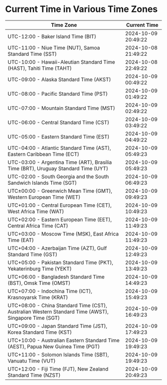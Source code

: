 # Current Time in Various Time Zones

| Time Zone | Current Time |
|-----------|--------------|
| UTC-12:00 - Baker Island Time (BIT) | 2024-10-09 20:49:22 |
| UTC-11:00 - Niue Time (NUT), Samoa Standard Time (SST) | 2024-10-08 21:49:22 |
| UTC-10:00 - Hawaii-Aleutian Standard Time (HAST), Tahiti Time (TAHT) | 2024-10-08 22:49:22 |
| UTC-09:00 - Alaska Standard Time (AKST) | 2024-10-09 00:49:22 |
| UTC-08:00 - Pacific Standard Time (PST) | 2024-10-09 01:49:22 |
| UTC-07:00 - Mountain Standard Time (MST) | 2024-10-09 02:49:22 |
| UTC-06:00 - Central Standard Time (CST) | 2024-10-09 03:49:22 |
| UTC-05:00 - Eastern Standard Time (EST) | 2024-10-09 04:49:22 |
| UTC-04:00 - Atlantic Standard Time (AST), Eastern Caribbean Time (ECT) | 2024-10-09 05:49:23 |
| UTC-03:00 - Argentina Time (ART), Brasília Time (BRT), Uruguay Standard Time (UYT) | 2024-10-09 05:49:23 |
| UTC-02:00 - South Georgia and the South Sandwich Islands Time (SGT) | 2024-10-09 06:49:23 |
| UTC±00:00 - Greenwich Mean Time (GMT), Western European Time (WET) | 2024-10-09 09:49:23 |
| UTC+01:00 - Central European Time (CET), West Africa Time (WAT) | 2024-10-09 10:49:23 |
| UTC+02:00 - Eastern European Time (EET), Central Africa Time (CAT) | 2024-10-09 11:49:23 |
| UTC+03:00 - Moscow Time (MSK), East Africa Time (EAT) | 2024-10-09 11:49:23 |
| UTC+04:00 - Azerbaijan Time (AZT), Gulf Standard Time (GST) | 2024-10-09 12:49:23 |
| UTC+05:00 - Pakistan Standard Time (PKT), Yekaterinburg Time (YEKT) | 2024-10-09 13:49:23 |
| UTC+06:00 - Bangladesh Standard Time (BST), Omsk Time (OMST) | 2024-10-09 14:49:23 |
| UTC+07:00 - Indochina Time (ICT), Krasnoyarsk Time (KRAT) | 2024-10-09 15:49:23 |
| UTC+08:00 - China Standard Time (CST), Australian Western Standard Time (AWST), Singapore Time (SGT) | 2024-10-09 16:49:23 |
| UTC+09:00 - Japan Standard Time (JST), Korea Standard Time (KST) | 2024-10-09 17:49:23 |
| UTC+10:00 - Australian Eastern Standard Time (AEST), Papua New Guinea Time (PGT) | 2024-10-09 19:49:23 |
| UTC+11:00 - Solomon Islands Time (SBT), Vanuatu Time (VUT) | 2024-10-09 19:49:23 |
| UTC+12:00 - Fiji Time (FJT), New Zealand Standard Time (NZST) | 2024-10-09 20:49:23 |
